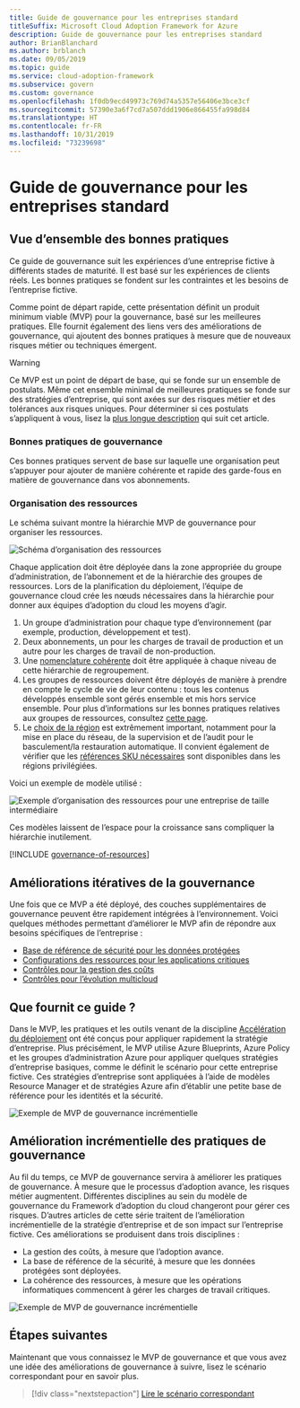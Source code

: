 ```yaml
---
title: Guide de gouvernance pour les entreprises standard
titleSuffix: Microsoft Cloud Adoption Framework for Azure
description: Guide de gouvernance pour les entreprises standard
author: BrianBlanchard
ms.author: brblanch
ms.date: 09/05/2019
ms.topic: guide
ms.service: cloud-adoption-framework
ms.subservice: govern
ms.custom: governance
ms.openlocfilehash: 1f0db9ecd49973c769d74a5357e56406e3bce3cf
ms.sourcegitcommit: 57390e3a6f7cd7a507ddd1906e866455fa998d84
ms.translationtype: HT
ms.contentlocale: fr-FR
ms.lasthandoff: 10/31/2019
ms.locfileid: "73239698"
---
```

# <a name="standard-enterprise-governance-guide"></a>Guide de gouvernance pour les entreprises standard

## <a name="overview-of-best-practices"></a>Vue d’ensemble des bonnes pratiques

Ce guide de gouvernance suit les expériences d’une entreprise fictive à différents stades de maturité. Il est basé sur les expériences de clients réels. Les bonnes pratiques se fondent sur les contraintes et les besoins de l’entreprise fictive.

Comme point de départ rapide, cette présentation définit un produit minimum viable (MVP) pour la gouvernance, basé sur les meilleures pratiques. Elle fournit également des liens vers des améliorations de gouvernance, qui ajoutent des bonnes pratiques à mesure que de nouveaux risques métier ou techniques émergent.

> [!WARNING]
> Ce MVP est un point de départ de base, qui se fonde sur un ensemble de postulats. Même cet ensemble minimal de meilleures pratiques se fonde sur des stratégies d’entreprise, qui sont axées sur des risques métier et des tolérances aux risques uniques. Pour déterminer si ces postulats s’appliquent à vous, lisez la [plus longue description](./narrative.md) qui suit cet article.

### <a name="governance-best-practices"></a>Bonnes pratiques de gouvernance

Ces bonnes pratiques servent de base sur laquelle une organisation peut s’appuyer pour ajouter de manière cohérente et rapide des garde-fous en matière de gouvernance dans vos abonnements.

### <a name="resource-organization"></a>Organisation des ressources

Le schéma suivant montre la hiérarchie MVP de gouvernance pour organiser les ressources.

![Schéma d’organisation des ressources](../../../_images/govern/resource-organization.png)

Chaque application doit être déployée dans la zone appropriée du groupe d’administration, de l’abonnement et de la hiérarchie des groupes de ressources. Lors de la planification du déploiement, l’équipe de gouvernance cloud crée les nœuds nécessaires dans la hiérarchie pour donner aux équipes d’adoption du cloud les moyens d’agir.

1. Un groupe d’administration pour chaque type d’environnement (par exemple, production, développement et test).
2. Deux abonnements, un pour les charges de travail de production et un autre pour les charges de travail de non-production.
3. Une [nomenclature cohérente](../../../ready/azure-best-practices/naming-and-tagging.md) doit être appliquée à chaque niveau de cette hiérarchie de regroupement.
4. Les groupes de ressources doivent être déployés de manière à prendre en compte le cycle de vie de leur contenu : tous les contenus développés ensemble sont gérés ensemble et mis hors service ensemble. Pour plus d’informations sur les bonnes pratiques relatives aux groupes de ressources, consultez [cette page](../../../decision-guides/resource-consistency/index.md).
5. Le [choix de la région](../../../decision-guides/regions/index.md) est extrêmement important, notamment pour la mise en place du réseau, de la supervision et de l’audit pour le basculement/la restauration automatique. Il convient également de vérifier que les [références SKU nécessaires](https://azure.microsoft.com/global-infrastructure/services) sont disponibles dans les régions privilégiées.

Voici un exemple de modèle utilisé :

![Exemple d’organisation des ressources pour une entreprise de taille intermédiaire](../../../_images/govern/mid-market-resource-organization.png)

Ces modèles laissent de l’espace pour la croissance sans compliquer la hiérarchie inutilement.

[!INCLUDE [governance-of-resources](../../../../includes/caf-governance-of-resources.md)]

## <a name="iterative-governance-improvements"></a>Améliorations itératives de la gouvernance

Une fois que ce MVP a été déployé, des couches supplémentaires de gouvernance peuvent être rapidement intégrées à l’environnement. Voici quelques méthodes permettant d’améliorer le MVP afin de répondre aux besoins spécifiques de l’entreprise :

- [Base de référence de sécurité pour les données protégées](./security-baseline-improvement.md)
- [Configurations des ressources pour les applications critiques](./resource-consistency-improvement.md)
- [Contrôles pour la gestion des coûts](./cost-management-improvement.md)
- [Contrôles pour l’évolution multicloud](./multicloud-improvement.md)

<!-- markdownlint-disable MD026 -->

## <a name="what-does-this-guidance-provide"></a>Que fournit ce guide ?

Dans le MVP, les pratiques et les outils venant de la discipline [Accélération du déploiement](../../deployment-acceleration/index.md) ont été conçus pour appliquer rapidement la stratégie d’entreprise. Plus précisément, le MVP utilise Azure Blueprints, Azure Policy et les groupes d’administration Azure pour appliquer quelques stratégies d’entreprise basiques, comme le définit le scénario pour cette entreprise fictive. Ces stratégies d’entreprise sont appliquées à l’aide de modèles Resource Manager et de stratégies Azure afin d’établir une petite base de référence pour les identités et la sécurité.

![Exemple de MVP de gouvernance incrémentielle](../../../_images/govern/governance-mvp.png)

## <a name="incremental-improvement-of-governance-practices"></a>Amélioration incrémentielle des pratiques de gouvernance

Au fil du temps, ce MVP de gouvernance servira à améliorer les pratiques de gouvernance. À mesure que le processus d’adoption avance, les risques métier augmentent. Différentes disciplines au sein du modèle de gouvernance du Framework d’adoption du cloud changeront pour gérer ces risques. D’autres articles de cette série traitent de l’amélioration incrémentielle de la stratégie d’entreprise et de son impact sur l’entreprise fictive. Ces améliorations se produisent dans trois disciplines :

- La gestion des coûts, à mesure que l’adoption avance.
- La base de référence de la sécurité, à mesure que les données protégées sont déployées.
- La cohérence des ressources, à mesure que les opérations informatiques commencent à gérer les charges de travail critiques.

![Exemple de MVP de gouvernance incrémentielle](../../../_images/govern/governance-improvement.png)

## <a name="next-steps"></a>Étapes suivantes

Maintenant que vous connaissez le MVP de gouvernance et que vous avez une idée des améliorations de gouvernance à suivre, lisez le scénario correspondant pour en savoir plus.

> [!div class="nextstepaction"]
> [Lire le scénario correspondant](./narrative.md)
